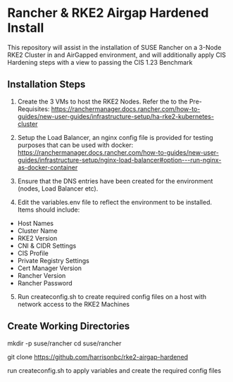 # Rancher & RKE2 Airgap Hardened Install
This repository will assist in the installation of SUSE Rancher on a 3-Node RKE2 Cluster in and AirGapped environment, and will additionally apply CIS Hardening steps with a view to passing the CIS 1.23 Benchmark


## Installation Steps

1. Create the 3 VMs to host the RKE2 Nodes. Refer the to the Pre-Requisites: https://ranchermanager.docs.rancher.com/how-to-guides/new-user-guides/infrastructure-setup/ha-rke2-kubernetes-cluster

2. Setup the Load Balancer, an nginx config file is provided for testing purposes that can be used with docker: https://ranchermanager.docs.rancher.com/how-to-guides/new-user-guides/infrastructure-setup/nginx-load-balancer#option---run-nginx-as-docker-container

3. Ensure that the DNS entries have been created for the environment (nodes, Load Balancer etc). 

4. Edit the variables.env file to reflect the environment to be installed. Items should include:
- Host Names
- Cluster Name
- RKE2 Version
- CNI & CIDR Settings
- CIS Profile
- Private Registry Settings
- Cert Manager Version
- Rancher Version
- Rancher Password

5. Run createconfig.sh to create required config files on a host with network access to the RKE2 Machines


## Create Working Directories
mkdir -p suse/rancher
cd suse/rancher

git clone https://github.com/harrisonbc/rke2-airgap-hardened

run createconfig.sh to apply variables and create the required config files
